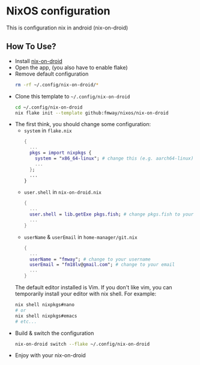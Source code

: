 # NixOS configuration
This is configuration nix in android (nix-on-droid)

## How To Use?
- Install [nix-on-droid](https://f-droid.org/packages/com.termux.nix)
- Open the app, (you also have to enable flake) 
- Remove default configuration
  ```sh
  rm -rf ~/.config/nix-on-droid/*
  ```
- Clone this template to `~/.config/nix-on-droid`
  ```sh
  cd ~/.config/nix-on-droid
  nix flake init --template github:fmway/nixos/nix-on-droid
  ```
- The first think, you should change some configuration:
  * `system` in `flake.nix`
    ```nix
    {
      ...
      pkgs = import nixpkgs {
        system = "x86_64-linux"; # change this (e.g. aarch64-linux)
        ...
      };
      ...
    }
    ```
  * `user.shell` in `nix-on-droid.nix`
    ```nix
    {
      ...
      user.shell = lib.getExe pkgs.fish; # change pkgs.fish to your favorite shell (like bash, zsh, nu, etc)
      ...
    }
    ```
  * `userName` & `userEmail` in `home-manager/git.nix`
    ```nix
    {
      ...
      userName = "fmway"; # change to your username
      userEmail = "fm18lv@gmail.com"; # change to your email
      ...
    }
    ```
  The default editor installed is Vim. If you don't like vim, you can temporarily install your editor with nix shell. For example:
  ```sh
  nix shell nixpkgs#nano
  # or
  nix shell nixpkgs#emacs
  # etc...
  ```
- Build & switch the configuration
  ```sh
  nix-on-droid switch --flake ~/.config/nix-on-droid
  ```
- Enjoy with your nix-on-droid
